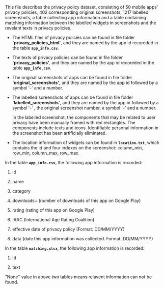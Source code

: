 This file describes the privacy policy dataset, consisting of 50 mobile apps' privacy policies, 402 corresponding original screenshots, 1217 labelled screenshots, a table collecting app information and a table containing matching information between the labelled widgets in screenshots and the revelant texts in privacy policies.

- The HTML files of privacy policies can be found in file folder **'privacy_policies_html'**,  and they are named by the app id recoreded in the table **`app_info.csv`**.

- The texts of privacy policies can be found in file folder **'privacy_policies'**,  and they are named by the app id recoreded in the table **`app_info.csv`**.  

- The original screenshots of apps  can be found in file folder **'original_screenshots'**, and they are named by the app id followed by a symbol '-' and a number.

- The labelled screenshots of apps can be found in file folder **'labelled_screenshots'**, and they are named by the app id followed by a symbol '-' , the original screenshot number, a symbol '-' and a number.
  
  In the labelled screenshot, the components that may be related to user privacy have been manually framed with red rectangles. The components include texts and icons. Identifiable personal information in the screenshot has been artificially eliminated.

- The location information of widgets can be found in **`location.txt`**, which contains the id and four indexes on the screenshot: column_min, row_min, column_max, row_max.

In the table **`app_info.csv`**, the following app information is recorded:

1. id

2. name

3. category

4. downloads+ (number of downloads of this app on Google Play)

5. rating (rating of this app on Google Play)

6. IARC (International Age Rating Coalition)

7. effective date of privacy policy (Format: DD/MM/YYYY)

8. data (date this app information was collected. Format: DD/MM/YYYY)

In the table **`matching.xlsx`**, the following app information is recorded:

1. id

2. text

"None" value in above two tables means relavent information can not be found.
